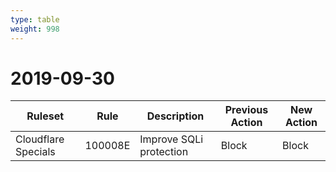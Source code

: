 ```yaml
---
type: table
weight: 998
---
```


# 2019-09-30

<TableWrap><table style="width: 100%">

<thead>
  <tr>
    <th>Ruleset</th>
    <th>Rule</th>
    <th>Description</th>
    <th>Previous Action</th>
    <th>New Action</th>
  </tr>
</thead>
<tbody>
  <tr>
    <td>Cloudflare Specials</td>
    <td>100008E</td>
    <td>Improve SQLi protection</td>
    <td>Block</td>
    <td>Block</td>
  </tr>
</tbody>

</table></TableWrap>
